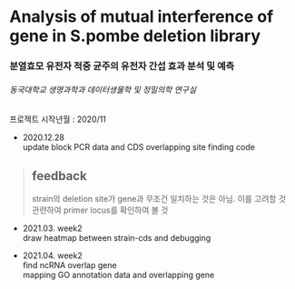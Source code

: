Analysis of mutual interference of gene in S.pombe deletion library 
======================================================================
### 분열효모 유전자 적중 균주의 유전자 간섭 효과 분석 및 예측
###### 동국대학교 생명과학과 데이터생물학 및 정밀의학 연구실

프로젝트 시작년월 : 2020/11

* 2020.12.28  
update block PCR data and CDS overlapping site finding code
> ## feedback  
> strain의 deletion site가 gene과 무조건 일치하는 것은 아님. 이를 고려할 것  
> 관련하여 primer locus를 확인하여 볼 것

* 2021.03. week2  
draw heatmap between strain-cds and debugging

* 2021.04. week2  
find ncRNA overlap gene  
mapping GO annotation data and overlapping gene
